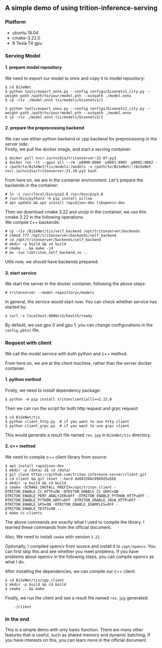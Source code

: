 ## A simple demo of using trition-inference-serving

### Platform

* ubuntu 18.04
* cmake-3.22.0
* 8 Tesla T4 gpu

### Serving Model

#### 1. prepare model repository

We need to export our model to onnx and copy it to model repository:

```
$ cd BiSeNet
$ python tools/export_onnx.py --config configs/bisenetv1_city.py --weight-path /path/to/your/model.pth --outpath ./model.onnx 
$ cp -riv ./model.onnx tis/models/bisenetv1/1

$ python tools/export_onnx.py --config configs/bisenetv2_city.py --weight-path /path/to/your/model.pth --outpath ./model.onnx 
$ cp -riv ./model.onnx tis/models/bisenetv2/1
```

#### 2. prepare the preprocessing backend

We can use either python backend or cpp backend for preprocessing in the server side.  
Firstly, we pull the docker image, and start a serving container:

```
$ docker pull nvcr.io/nvidia/tritonserver:22.07-py3
$ docker run -it --gpus all --rm -p8000:8000 -p8001:8001 -p8002:8002 -v /path/to/BiSeNet/tis/models:/models -v /path/to/BiSeNet/:/BiSeNet nvcr.io/nvidia/tritonserver:21.10-py3 bash
```

From here on, we are in the container environment. Let's prepare the backends in the container:

```
# ln -s /usr/local/bin/pip3.8 /usr/bin/pip3.8
# /usr/bin/python3 -m pip install pillow
# apt update && apt install rapidjson-dev libopencv-dev
```

Then we download cmake 3.22 and unzip in the container, we use this cmake 3.22 in the following operations.  
We compile c++ backends:

```
# cp -riv /BiSeNet/tis/self_backend /opt/tritonserver/backends
# chmod 777 /opt/tritonserver/backends/self_backend
# cd /opt/tritonserver/backends/self_backend
# mkdir -p build && cd build
# cmake .. && make -j4
# mv -iuv libtriton_self_backend.so ..
```

Utils now, we should have backends prepared.

#### 3. start service

We start the server in the docker container, following the above steps:

```
# tritonserver --model-repository=/models 
```

In general, the service would start now. You can check whether service has started by:

```
$ curl -v localhost:8000/v2/health/ready
```

By default, we use gpu 0 and gpu 1, you can change configurations in the `config.pbtxt` file.

### Request with client

We call the model service with both python and c++ method.

From here on, we are at the client machine, rather than the server docker container.

#### 1. python method

Firstly, we need to install dependency package:

```
$ python -m pip install tritonclient[all]==2.15.0
```

Then we can run the script for both http request and grpc request:

```
$ cd BiSeNet/tis
$ python client_http.py  # if you want to use http client
$ python client_grpc.py  # if you want to use grpc client
```

This would generate a result file named `res.jpg` in `BiSeNet/tis` directory.

#### 2. c++ method

We need to compile c++ client library from source:

```
$ apt install rapidjson-dev
$ mkdir -p /data/ $$ cd /data/
$ git clone https://github.com/triton-inference-server/client.git
$ cd client && git reset --hard da04158bc094925a56b
$ mkdir -p build && cd build
$ cmake -DCMAKE_INSTALL_PREFIX=/opt/triton_client -DTRITON_ENABLE_CC_HTTP=ON -DTRITON_ENABLE_CC_GRPC=ON -DTRITON_ENABLE_PERF_ANALYZER=OFF -DTRITON_ENABLE_PYTHON_HTTP=OFF -DTRITON_ENABLE_PYTHON_GRPC=OFF -DTRITON_ENABLE_JAVA_HTTP=OFF -DTRITON_ENABLE_GPU=ON -DTRITON_ENABLE_EXAMPLES=OFF -DTRITON_ENABLE_TESTS=ON ..
$ make cc-clients
```

The above commands are exactly what I used to compile the library. I learned these commands from the official document.

Also, We need to install `cmake` with version `3.22`.

Optionally, I compiled opencv from source and install it to `/opt/opencv`. You can first skip this and see whether you
meet problems. If you have problems about opencv in the following steps, you can compile opencv as what I do.

After installing the dependencies, we can compile our c++ client:

```
$ cd BiSeNet/tis/cpp_client
$ mkdir -p build && cd build
$ cmake .. && make
```

Finally, we run the client and see a result file named `res.jpg` generated:

```
    ./client
```

### In the end

This is a simple demo with only basic function. There are many other features that is useful, such as shared memory and
dynamic batching. If you have interests on this, you can learn more in the official document.
